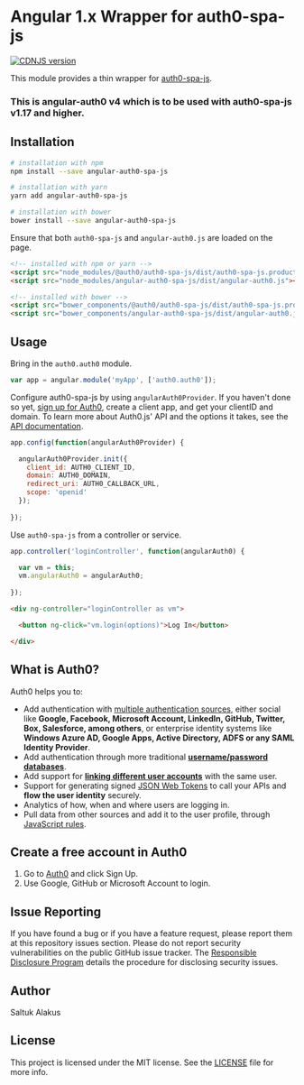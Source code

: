 # Angular 1.x Wrapper for auth0-spa-js
[![CDNJS version](https://img.shields.io/cdnjs/v/angular-auth0.svg)](https://cdnjs.com/libraries/angular-auth0)

This module provides a thin wrapper for [auth0-spa-js](https://auth0.com/docs/libraries/auth0-spa-js).

### This is angular-auth0 v4 which is to be used with auth0-spa-js v1.17 and higher. 

## Installation

```bash
# installation with npm
npm install --save angular-auth0-spa-js

# installation with yarn
yarn add angular-auth0-spa-js

# installation with bower
bower install --save angular-auth0-spa-js
```

Ensure that both `auth0-spa-js` and `angular-auth0.js` are loaded on the page.

```html
<!-- installed with npm or yarn --> 
<script src="node_modules/@auth0/auth0-spa-js/dist/auth0-spa-js.production.js"></script>
<script src="node_modules/angular-auth0-spa-js/dist/angular-auth0.js"></script>
```

```html
<!-- installed with bower --> 
<script src="bower_components/@auth0/auth0-spa-js/dist/auth0-spa-js.production.js"></script>
<script src="bower_components/angular-auth0-spa-js/dist/angular-auth0.js"></script>
```

## Usage

Bring in the `auth0.auth0` module.

```js
var app = angular.module('myApp', ['auth0.auth0']);
```

Configure auth0-spa-js by using `angularAuth0Provider`. If you haven't done so yet, [sign up for Auth0](https://auth0.com/signup), create a client app, and get your clientID and domain. To learn more about Auth0.js' API and the options it takes, see the [API documentation](https://auth0.com/docs/libraries/auth0js).

```js
app.config(function(angularAuth0Provider) {

  angularAuth0Provider.init({
    client_id: AUTH0_CLIENT_ID,
    domain: AUTH0_DOMAIN,
    redirect_uri: AUTH0_CALLBACK_URL,
    scope: 'openid'
  });
  
});
```

Use `auth0-spa-js` from a controller or service.

```js
app.controller('loginController', function(angularAuth0) {

  var vm = this;
  vm.angularAuth0 = angularAuth0;
  
});
```

```html
<div ng-controller="loginController as vm">

  <button ng-click="vm.login(options)">Log In</button>

</div>
```

## What is Auth0?

Auth0 helps you to:

* Add authentication with [multiple authentication sources](https://docs.auth0.com/identityproviders), either social like **Google, Facebook, Microsoft Account, LinkedIn, GitHub, Twitter, Box, Salesforce, among others**, or enterprise identity systems like **Windows Azure AD, Google Apps, Active Directory, ADFS or any SAML Identity Provider**.
* Add authentication through more traditional **[username/password databases](https://docs.auth0.com/mysql-connection-tutorial)**.
* Add support for **[linking different user accounts](https://docs.auth0.com/link-accounts)** with the same user.
* Support for generating signed [JSON Web Tokens](https://docs.auth0.com/jwt) to call your APIs and **flow the user identity** securely.
* Analytics of how, when and where users are logging in.
* Pull data from other sources and add it to the user profile, through [JavaScript rules](https://docs.auth0.com/rules).

## Create a free account in Auth0

1. Go to [Auth0](https://auth0.com) and click Sign Up.
2. Use Google, GitHub or Microsoft Account to login.

## Issue Reporting

If you have found a bug or if you have a feature request, please report them at this repository issues section. Please do not report security vulnerabilities on the public GitHub issue tracker. The [Responsible Disclosure Program](https://auth0.com/whitehat) details the procedure for disclosing security issues.

## Author

Saltuk Alakus

## License

This project is licensed under the MIT license. See the [LICENSE](LICENSE) file for more info.
